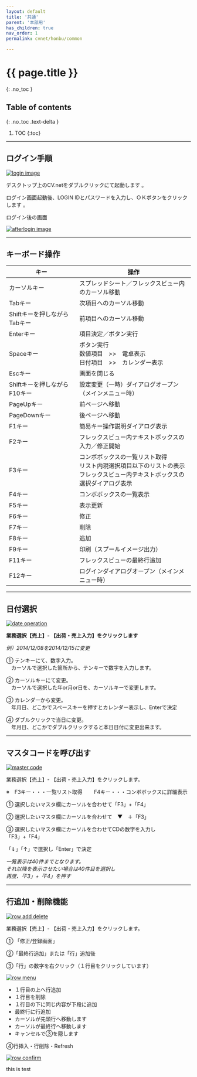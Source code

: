```yaml
---
layout: default
title: '共通'
parent: '本部用'
has_children: true
nav_order: 1
permalink: cvnet/honbu/common

---
```


# {{ page.title }}
{: .no_toc }

## Table of contents
{: .no_toc .text-delta }

1. TOC
{:toc}

---

## ログイン手順

<a href="/img/cvnet/1-1-common/common-login.PNG" target="_blank">
<img src="/img/cvnet/1-1-common/common-login.PNG" alt="login image">
</a>
 
デスクトップ上のCV.netをダブルクリックにて起動します 。

ログイン画面起動後、LOGIN IDとパスワードを入力し、ＯＫボタンをクリックします 。

ログイン後の画面

<a href="/img/cvnet/1-1-common/common-afterlogin.PNG" target="_blank">
<img src="/img/cvnet/1-1-common/common-afterlogin.PNG" alt="afterlogin image">
</a>

---

## キーボード操作


| キー | 操作 |
|--- |--- |
| カーソルキー | スプレッドシート／フレックスビュー内のカーソル移動 |
| Tabキー | 次項目へのカーソル移動 |
| Shiftキーを押しながらTabキー | 前項目へのカーソル移動 |
| Enterキー | 項目決定／ボタン実行 |
| Spaceキー | ボタン実行 <br> 数値項目　>>　電卓表示 <br> 日付項目　>>　カレンダー表示 |
| Escキー | 画面を閉じる |
| Shiftキーを押しながらF10キー | 設定変更（一時）ダイアログオープン（メインメニュー時）|
| PageUpキー | 前ページへ移動 |
| PageDownキー | 後ページへ移動 |
| F1キー | 簡易キー操作説明ダイアログ表示 |
| F2キー | フレックスビュー内テキストボックスの入力／修正開始 |
| F3キー | コンボボックスの一覧リスト取得 <br> リスト内現選択項目以下のリストの表示 <br>フレックスビュー内テキストボックスの選択ダイアログ表示 |
| F4キー | コンボボックスの一覧表示 |
| F5キー | 表示更新 |
| F6キー | 修正 |
| F7キー | 削除 |
| F8キー | 追加 |
| F9キー | 印刷（スプールイメージ出力）|
| F11キー | フレックスビューの最終行追加 |
| F12キー | ログインダイアログオープン（メインメニュー時）|

---

## 日付選択

<a href="/img/cvnet/1-1-common/common-date.PNG" target="_blank">
<img src="/img/cvnet/1-1-common/common-date.PNG" alt="date operation">
</a>

**業務選択【売上】- 【出荷・売上入力】をクリックします**

*例）2014/12/08を2014/12/15に変更*

① テンキーにて、数字入力。<br>
　カーソルで選択した箇所から、テンキーで数字を入力します。

② カーソルキーにて変更。<br>
　カーソルで選択した年or月or日を、カーソルキーで変更します。

③ カレンダーから変更。<br>
　年月日、どこかでスペースキーを押すとカレンダー表示し、Enterで決定

④ ダブルクリックで当日に変更。<br>
　年月日、どこかでダブルクリックすると本日日付に変更出来ます。

---

## マスタコードを呼び出す

<a href="/img/cvnet/1-1-common/common-master.PNG" target="_blank">
<img src="/img/cvnet/1-1-common/common-master.PNG" alt="master code">
</a>

業務選択【売上】- 【出荷・売上入力】をクリックします。

※　F3キー・・・一覧リスト取得
　　F4キー・・・コンボボックスに詳細表示

① 選択したいマスタ欄にカーソルを合わせて「F3」+「F4」

② 選択したいマスタ欄にカーソルを合わせて　▼　＋「F3」

③ 選択したいマスタ欄にカーソルを合わせてCDの数字を入力し <br>
「F3」+「F4」


「⇓」「↑」で選択し「Enter」で決定

*一覧表示は40件までとなります。<br>それ以降を表示させたい場合は40件目を選択し<br>再度、「F3」+「F4」を押す*

---

## 行追加・削除機能

<a href="/img/cvnet/1-1-common/common-rowAddDelete.PNG" target="_blank">
<img src="/img/cvnet/1-1-common/common-rowAddDelete.PNG" alt="row add delete">
</a>

業務選択【売上】- 【出荷・売上入力】をクリックします。

① 「修正/登録画面」

②「最終行追加」または「行」追加後

③「行」の数字を右クリック（１行目をクリックしています）

<a href="/img/cvnet/1-1-common/common-rowMenu.PNG" target="_blank">
<img src="/img/cvnet/1-1-common/common-rowMenu.PNG" alt="row menu">
</a>

- １行目の上へ行追加
- １行目を削除
- １行目の下に同じ内容が下段に追加
- 最終行に行追加
- カーソルが先頭行へ移動します
- カーソルが最終行へ移動します
- キャンセルで③を隠します


④行挿入・行削除・Refresh

<a href="/img/cvnet/1-1-common/common-rowConfirm.PNG" target="_blank">
<img src="/img/cvnet/1-1-common/common-rowConfirm.PNG" alt="row confirm">
</a>

this is test
